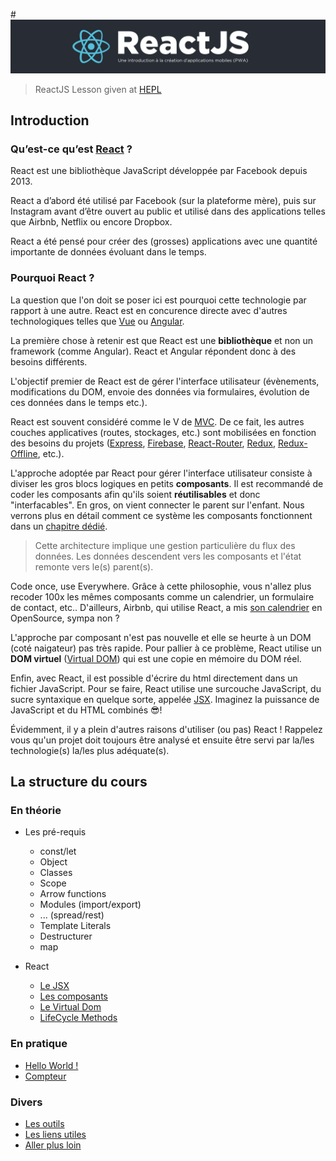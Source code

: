 #<img src="./img/reactjs.svg" alt="ReactJS, une introduction à la création d'applications mobiles" style="max-width: 100%; height:auto" />

> ReactJS Lesson given at [HEPL](http://www.provincedeliege.be/hauteecole)



## Introduction

### Qu’est-ce qu’est [React](https://fr.reactjs.org/) ?
React est une bibliothèque JavaScript développée par Facebook depuis 2013.

React a d’abord été utilisé par Facebook (sur la plateforme mère), puis sur Instagram avant d’être ouvert au public et utilisé dans des applications telles que Airbnb, Netflix ou encore Dropbox.

React a été pensé pour créer des (grosses) applications avec une quantité importante de données évoluant dans le temps.

### Pourquoi React ?

La question que l'on doit se poser ici est pourquoi cette technologie par rapport à une autre. React est en concurence directe avec d'autres technologiques telles que [Vue](https://vuejs.org/) ou [Angular](https://angular.io/). 

La première chose à retenir est que React est une **bibliothèque** et non un framework (comme Angular). React et Angular répondent donc à des besoins différents. 

L'objectif premier de React est de gérer l'interface utilisateur (évènements, modifications du DOM, envoie des données via formulaires, évolution de ces données dans le temps etc.). 

React est souvent considéré comme le V de [MVC](https://www.codecademy.com/articles/mvc). De ce fait, les autres couches applicatives (routes, stockages, etc.) sont mobilisées en fonction des besoins du projets ([Express](https://expressjs.com/fr), [Firebase](https://firebase.google.com/), [React-Router](https://reacttraining.com/react-router/web/guides/quick-start), [Redux](https://redux.js.org/), [Redux-Offline](https://github.com/redux-offline/redux-offline), etc.).

L'approche adoptée par React pour gérer l'interface utilisateur consiste à diviser les gros blocs logiques en petits **composants**. Il est recommandé de coder les composants afin qu'ils soient **réutilisables** et donc "interfacables". En gros, on vient connecter le parent sur l'enfant. Nous verrons plus en détail comment ce système les composants fonctionnent dans un [chapitre dédié](./docs/component.md).

> Cette architecture implique une gestion particulière du flux des données. Les données descendent vers les composants et l'état remonte vers le(s) parent(s).

Code once, use Everywhere. Grâce à cette philosophie, vous n'allez plus recoder 100x les mêmes composants comme un calendrier, un formulaire de contact, etc.. D'ailleurs, Airbnb, qui utilise React, a mis [son calendrier](https://github.com/airbnb/react-dates) en OpenSource, sympa non ?

L'approche par composant n'est pas nouvelle et elle se heurte à un DOM (coté naigateur) pas très rapide. Pour pallier à ce problème, React utilise un **DOM virtuel** ([Virtual DOM](./docs/vdom.md)) qui est une copie en mémoire du DOM réel.

Enfin, avec React, il est possible d'écrire du html directement dans un fichier JavaScript. Pour se faire, React utilise une surcouche JavaScript, du sucre syntaxique en quelque sorte, appelée [JSX](https://reactjs.org/docs/glossary.html#jsx). Imaginez la puissance de JavaScript et du HTML combinés 😎!

Évidemment, il y a plein d'autres raisons d'utiliser (ou pas) React !
Rappelez vous qu'un projet doit toujours être analysé et ensuite être servi par la/les technologie(s) la/les plus adéquate(s).

## La structure du cours

### En théorie 
- Les pré-requis
	- const/let
	- Object
	- Classes
	- Scope
	- Arrow functions
	- Modules (import/export)
	- ... (spread/rest)
	- Template Literals
	- Destructurer
	- map


- React
	- [Le JSX](./docs/jsx.md)
	- [Les composants](./docs/component.md)
	- [Le Virtual Dom](./docs/vdom.md)
	- [LifeCycle Methods](./docs/lcmethods.md)

### En pratique
- [Hello World !](./exercices/helloworld.md)
- [Compteur](./exercices/counter.md)


### Divers 
- [Les outils](./docs/tools.md)
- [Les liens utiles](./docs/links.md)
- [Aller plus loin](./docs/beyond.md)
